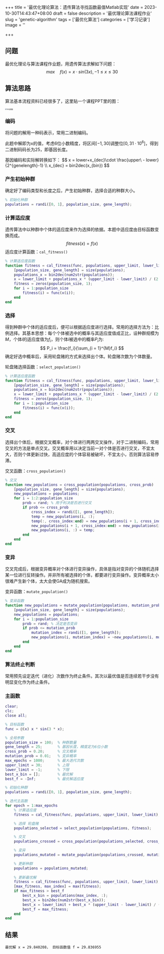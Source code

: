 +++
title = '最优化理论算法：遗传算法寻找函数最值Matlab实现'
date = 2023-10-30T14:43:47+08:00
draft = false
description = '最优理论算法课程作业'
slug = 'genetic-algorithm'
tags = ['最优化算法']
categories = ['学习记录']
image = ''

+++

## 问题

最优化理论与算法课程作业题，用遗传算法求解如下问题：
$$
max \quad f(x) = x \cdot sin(3x) ,   -1 \le x \le 30
$$

## 算法思路

算法基本流程资料已经很多了，这里贴一个课程PPT里的图：

<img src="https://cdn.jsdelivr.net/gh/Oddyti/Resources/picgo-img/GA%E6%B5%81%E7%A8%8B%E5%9B%BE.png" alt="GA流程图" style="zoom: 33%;" />

### 编码

将问题的解用一种码表示，常用二进制编码。

此题中解即为x的值，考虑6位小数精度，将区间$[-1,30]$调整位$[0,31\cdot 10^{6}]$，得到二进制码码长为25，即基因长度。

基因编码和实际解转换如下：
$$
x = lower+x_{dec}\cdot \frac{upper\ - lower\}{2^{genelength}-1} \\\\
x_{dec} = bin2dec(x_{bin})
$$

### 产生初始种群

确定好了编码类型和长度之后，产生初始种群，选择合适的种群大小。

```matlab
% 初始化种群
populations = randi([0, 1], population_size, gene_length);
```

### 计算适应度

遗传算法中以种群中个体的适应度来作为选择的依据。本题中适应度由目标函数变换而成。
$$
fitness(x) = f(x)
$$
适应度计算函数：`cal_fitness()`

```matlab
% 计算适应度函数
function fitness = cal_fitness(func, populations, upper_limit, lower_limit)
    [population_size, gene_length] = size(populations);
    populations_x = bin2dec(num2str(populations));
    x = lower_limit + populations_x * (upper_limit - lower_limit) / (2 ^ gene_length - 1);
    fitness = zeros(population_size, 1);
    for i = 1:population_size
        fitness(i) = func(x(i));
    end
end
```

### 选择

得到种群中个体的适应度后，便可以根据适应度进行选择。常用的选择方法为：比例选择。其基本思想：每个个体被选中的概率与其适应度值成正比，设种群规模为$M$，个体$i$的适应度值为$f_i$，则个体$i$被选中的概率$P_i$为:
$$
P_i = \frac{f_i}{\sum_{i = 1}^{M}f_i}
$$
确定好选中概率后，采用轮盘赌的方式来选择出个体。轮盘赌次数为个体数量。

轮盘赌选择函数：`select_population()`

```matlab
% 计算适应度函数
function fitness = cal_fitness(func, populations, upper_limit, lower_limit)
    [population_size, gene_length] = size(populations);
    populations_x = bin2dec(num2str(populations));
    x = lower_limit + populations_x * (upper_limit - lower_limit) / (2 ^ gene_length - 1);
    fitness = zeros(population_size, 1);
    for i = 1:population_size
        fitness(i) = func(x(i));
    end
end
```

### 交叉

选择出个体后，根据交叉概率，对个体进行两两交叉操作，对于二进制编码，常用交叉的方法是单点交叉。交叉概率用以决定当前一对个体是否进行交叉，不宜太大，否则个体更新过快，高适应度的个体容易被破坏，不宜太小，否则算法容易停滞。

交叉函数：`cross_population()`

```matlab
% 交叉
function new_populations = cross_population(populations, cross_prob)
    [population_size, gene_length] = size(populations);
    new_populations = populations;
    for i = 1:2:population_size
        prob = rand; % 用于判决是否进行交叉
        if prob <= cross_prob
            cross_index = randi([1, gene_length]);
            temp = new_populations(i, :);
            temp(:, cross_index:end) = new_populations(i + 1, cross_index:end);
            new_populations(i + 1, cross_index:end) = new_populations(i, cross_index:end);
            new_populations(i, :) = temp;
        end
    end
end
```

### 变异

交叉完成后，根据变异概率对个体进行变异操作，具体是指对变异的个体随机选择某一位进行反转操作。并非所有被选择的个体，都要进行变异操作。变异概率太小很难产生新个体，太大会使GA成为随机搜索。

变异函数：`mutate_population()`

```matlab
% 变异函数
function new_populations = mutate_population(populations, mutation_prob)
    [population_size, gene_length] = size(populations);
    new_populations = populations;
    for i = 1:population_size
        prob = rand; % 决定是否变异
        if prob <= mutation_prob
            mutation_index = randi([1, gene_length]);
            new_populations(i, mutation_index) = ~new_populations(i, mutation_index);
        end
    end
end
```

### 算法终止判断

常用预先设定迭代（进化）次数作为终止条件。其次以最优值是否连续若干步没有明显变化作为终止条件。

### 主函数

```matlab
clear;
clc;
close all;

% 目标函数
func = @(x) x * sin(3 * x);

% 全局参数
population_size = 100; 	% 种群数量
gene_length = 25; 		% 基因长度，精度定为6位小数
cross_prob = 0.20; 		% 交叉概率
mutation_prob = 0.01; 	% 变异概率
max_epochs = 1000; 		% 最大迭代次数
upper_limit = 30; 		% 上限
lower_limit = -1; 		% 下限
best_x_bin = []; 		% 最优解
best_f = -Inf; 			% 最优解适应度

% 初始化种群
populations = randi([0, 1], population_size, gene_length);

% 迭代主函数
for epoch = 1:max_epochs
    % 计算适应度
    fitness = cal_fitness(func, populations, upper_limit, lower_limit);

    % 选择 轮盘赌
    populations_selected = select_population(populations, fitness);

    % 交叉
    populations_crossed = cross_population(populations_selected, cross_prob);

    % 变异
    populations_mutated = mutate_population(populations_crossed, mutation_prob);

    % 更新种群
    populations = populations_mutated;
    
    % 更新最优解
    fitness = cal_fitness(func, populations, upper_limit, lower_limit);
    [max_fitness, max_index] = max(fitness);
    if max_fitness > best_f
        best_x_bin = populations(max_index, :);
        best_x = bin2dec(num2str(best_x_bin));
        best_x = lower_limit + best_x * (upper_limit - lower_limit) / (2 ^ gene_length - 1);
        best_f = max_fitness;
    end
end
```

## 结果

```
最优解 x = 29.840208， 目标函数值 f = 29.836955
```




